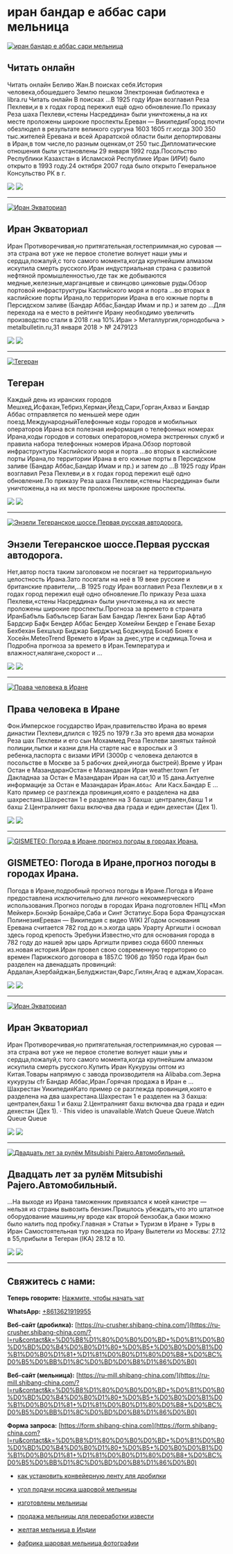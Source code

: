 # иран бандар е аббас сари мельница

<a href="https://swt.shibang-china.com/?l=ru&img&k=%D0%B8%D1%80%D0%B0%D0%BD+%D0%B1%D0%B0%D0%BD%D0%B4%D0%B0%D1%80+%D0%B5+%D0%B0%D0%B1%D0%B1%D0%B0%D1%81+%D1%81%D0%B0%D1%80%D0%B8+%D0%BC%D0%B5%D0%BB%D1%8C%D0%BD%D0%B8%D1%86%D0%B0" target="_blank">![иран бандар е аббас сари мельница](http://static.shibang-china.com/all-800x300/1382.jpg)</a>

## Читать онлайн
Читать онлайн Беливо Жан.В поисках себя.История человека,обошедшего Землю пешком Электронная библиотека e libra.ru Читать онлайн В поисках …В 1925 году Иран возглавил Реза Пехлеви,и в х годах город пережил ещё одно обновление.По приказу Реза шаха Пехлеви,&#171;стены Насреддина&#187; были уничтожены,а на их месте проложены широкие проспекты.Ереван — ВикипедияГород почти обезлюдел в результате великого сургуна 1603 1605 гг.когда 300 350 тыс.жителей Еревана и всей Араратской области были депортированы в Иран,в том числе,по разным оценкам,от 250 тыс.Дипломатические отношения были установлены 29 января 1992 года.Посольство Республики Казахстан в Исламской Республике Иран (ИРИ) было открыто в 1993 году.24 октября 2007 года было открыто Генеральное Консульство РК в г.


<a href="https://whatsapp.shibangsoft.com/WhatsApp.php" target="_blank" title="WhatsApp">![](http://static.shibang-china.com/icon/whatsapp.png)</a> <a href="https://swt.shibang-china.com/?l=ru&icon&k=%D0%B8%D1%80%D0%B0%D0%BD+%D0%B1%D0%B0%D0%BD%D0%B4%D0%B0%D1%80+%D0%B5+%D0%B0%D0%B1%D0%B1%D0%B0%D1%81+%D1%81%D0%B0%D1%80%D0%B8+%D0%BC%D0%B5%D0%BB%D1%8C%D0%BD%D0%B8%D1%86%D0%B0" target="_blank">![](http://static.shibang-china.com/icon/chat-ru.png)</a>

---

<a href="https://swt.shibang-china.com/?l=ru&img&k=%D0%B8%D1%80%D0%B0%D0%BD+%D0%B1%D0%B0%D0%BD%D0%B4%D0%B0%D1%80+%D0%B5+%D0%B0%D0%B1%D0%B1%D0%B0%D1%81+%D1%81%D0%B0%D1%80%D0%B8+%D0%BC%D0%B5%D0%BB%D1%8C%D0%BD%D0%B8%D1%86%D0%B0" target="_blank">![Иран Экваториал](http://static.shibang-china.com/all-800x300/490.jpg)</a>

## Иран Экваториал
Иран Противоречивая,но притягательная,гостеприимная,но суровая — эта страна вот уже не первое столетие волнует наши умы и сердца,пожалуй,с того самого момента,когда крупнейшим алмазом искупила смерть русского.Иран индустриальная страна с развитой нефтяной промышленностью,где так же добываются медные,железные,марганцевые и свинцово цинковые руды.Обзор портовой инфраструктуры Каспийского моря и порта …во вторых в каспийские порты Ирана,по территории Ирана в его южные порты в Персидском заливе (Бандар Аббас,Бандар Имам и пр.) и затем до …Для перехода на е место в рейтинге Ирану необходимо увеличить производство стали в 2018 г.на 10%.Иран &gt; Металлургия,горнодобыча &gt; metalbulletin.ru,31 января 2018 &gt; № 2479123


<a href="https://whatsapp.shibangsoft.com/WhatsApp.php" target="_blank" title="WhatsApp">![](http://static.shibang-china.com/icon/whatsapp.png)</a> <a href="https://swt.shibang-china.com/?l=ru&icon&k=%D0%B8%D1%80%D0%B0%D0%BD+%D0%B1%D0%B0%D0%BD%D0%B4%D0%B0%D1%80+%D0%B5+%D0%B0%D0%B1%D0%B1%D0%B0%D1%81+%D1%81%D0%B0%D1%80%D0%B8+%D0%BC%D0%B5%D0%BB%D1%8C%D0%BD%D0%B8%D1%86%D0%B0" target="_blank">![](http://static.shibang-china.com/icon/chat-ru.png)</a>

---

<a href="https://swt.shibang-china.com/?l=ru&img&k=%D0%B8%D1%80%D0%B0%D0%BD+%D0%B1%D0%B0%D0%BD%D0%B4%D0%B0%D1%80+%D0%B5+%D0%B0%D0%B1%D0%B1%D0%B0%D1%81+%D1%81%D0%B0%D1%80%D0%B8+%D0%BC%D0%B5%D0%BB%D1%8C%D0%BD%D0%B8%D1%86%D0%B0" target="_blank">![Тегеран](http://static.shibang-china.com/all-800x300/746.jpg)</a>

## Тегеран
Каждый день из иранских городов Мешхед,Исфахан,Тебриз,Керман,Йезд,Сари,Горган,Ахваз и Бандар Аббас отправляется по меньшей мере один поезд.МеждународныйТелефонные коды городов и мобильных операторов Ирана вся полезная информация о телефонных номерах Ирана,коды городов и сотовых операторов,номера экстренных служб и правила набора телефонных номеров Ирана.Обзор портовой инфраструктуры Каспийского моря и порта …во вторых в каспийские порты Ирана,по территории Ирана в его южные порты в Персидском заливе (Бандар Аббас,Бандар Имам и пр.) и затем до …В 1925 году Иран возглавил Реза Пехлеви,и в х годах город пережил ещё одно обновление.По приказу Реза шаха Пехлеви,&#171;стены Насреддина&#187; были уничтожены,а на их месте проложены широкие проспекты.


<a href="https://whatsapp.shibangsoft.com/WhatsApp.php" target="_blank" title="WhatsApp">![](http://static.shibang-china.com/icon/whatsapp.png)</a> <a href="https://swt.shibang-china.com/?l=ru&icon&k=%D0%B8%D1%80%D0%B0%D0%BD+%D0%B1%D0%B0%D0%BD%D0%B4%D0%B0%D1%80+%D0%B5+%D0%B0%D0%B1%D0%B1%D0%B0%D1%81+%D1%81%D0%B0%D1%80%D0%B8+%D0%BC%D0%B5%D0%BB%D1%8C%D0%BD%D0%B8%D1%86%D0%B0" target="_blank">![](http://static.shibang-china.com/icon/chat-ru.png)</a>

---

<a href="https://swt.shibang-china.com/?l=ru&img&k=%D0%B8%D1%80%D0%B0%D0%BD+%D0%B1%D0%B0%D0%BD%D0%B4%D0%B0%D1%80+%D0%B5+%D0%B0%D0%B1%D0%B1%D0%B0%D1%81+%D1%81%D0%B0%D1%80%D0%B8+%D0%BC%D0%B5%D0%BB%D1%8C%D0%BD%D0%B8%D1%86%D0%B0" target="_blank">![Энзели Тегеранское шоссе.Первая русская автодорога.](http://static.shibang-china.com/all-800x300/490.jpg)</a>

## Энзели Тегеранское шоссе.Первая русская автодорога.
Нет,автор поста таким заголовком не посягает на территориальную целостность Ирана.Зато посягали на неё в 19 веке русские и британские правители,…В 1925 году Иран возглавил Реза Пехлеви,и в х годах город пережил ещё одно обновление.По приказу Реза шаха Пехлеви,&#171;стены Насреддина&#187; были уничтожены,а на их месте проложены широкие проспекты.Прогноза за времето в страната ИранБабъль Бабъльсер Баган Бам Бандар Ленгех Бани Бар Афтаб Бардсир Бафк Бендер Аббас Бендер Хомейни Бендер е Генаве Бехар Бехбехан Бехшъхр Биджар Бирджънд Боджнурд Бонаб Бонех е Хосейн.MeteoTrend Времето в Иран за днес,утре и седмица.Точна и Подробна прогноза за времето в Иран.Температура и влажност,налягане,скорост и …


<a href="https://whatsapp.shibangsoft.com/WhatsApp.php" target="_blank" title="WhatsApp">![](http://static.shibang-china.com/icon/whatsapp.png)</a> <a href="https://swt.shibang-china.com/?l=ru&icon&k=%D0%B8%D1%80%D0%B0%D0%BD+%D0%B1%D0%B0%D0%BD%D0%B4%D0%B0%D1%80+%D0%B5+%D0%B0%D0%B1%D0%B1%D0%B0%D1%81+%D1%81%D0%B0%D1%80%D0%B8+%D0%BC%D0%B5%D0%BB%D1%8C%D0%BD%D0%B8%D1%86%D0%B0" target="_blank">![](http://static.shibang-china.com/icon/chat-ru.png)</a>

---

<a href="https://swt.shibang-china.com/?l=ru&img&k=%D0%B8%D1%80%D0%B0%D0%BD+%D0%B1%D0%B0%D0%BD%D0%B4%D0%B0%D1%80+%D0%B5+%D0%B0%D0%B1%D0%B1%D0%B0%D1%81+%D1%81%D0%B0%D1%80%D0%B8+%D0%BC%D0%B5%D0%BB%D1%8C%D0%BD%D0%B8%D1%86%D0%B0" target="_blank">![Права человека в Иране](http://static.shibang-china.com/all-800x300/58.jpg)</a>

## Права человека в Иране
Фон.Имперское государство Иран,правительство Ирана во время династии Пехлеви,длился с 1925 по 1979 г.За это время два монархи Реза шах Пехлеви и его сын Мохаммед Реза Пехлеви занятых тайной полиции,пытки и казни для.На старте нас е взрослых и 3 ребенка,паспорта с визами ИРИ (3000р с человека делаются в посольстве в Москве за 5 рабочих дней,иногда быстрей).Време у Иран Остан е МазандаранОстан е Мазандаран Иран weather.town Гет Дакладнаа за Остан е Мазандаран Иран на сат,10 и 15 дана.Актуелне информације за Остан е Мазандаран Иран.`Аббас `Али Касх.Бандар Е …Като пример се разглежда провинция,която е разделена на два шахрестана.Шахрестан 1 е разделен на 3 бахша: централен,бахш 1 и бахш 2.Централният бахш включва два града и един дехестан (Дех 1).


<a href="https://whatsapp.shibangsoft.com/WhatsApp.php" target="_blank" title="WhatsApp">![](http://static.shibang-china.com/icon/whatsapp.png)</a> <a href="https://swt.shibang-china.com/?l=ru&icon&k=%D0%B8%D1%80%D0%B0%D0%BD+%D0%B1%D0%B0%D0%BD%D0%B4%D0%B0%D1%80+%D0%B5+%D0%B0%D0%B1%D0%B1%D0%B0%D1%81+%D1%81%D0%B0%D1%80%D0%B8+%D0%BC%D0%B5%D0%BB%D1%8C%D0%BD%D0%B8%D1%86%D0%B0" target="_blank">![](http://static.shibang-china.com/icon/chat-ru.png)</a>

---

<a href="https://swt.shibang-china.com/?l=ru&img&k=%D0%B8%D1%80%D0%B0%D0%BD+%D0%B1%D0%B0%D0%BD%D0%B4%D0%B0%D1%80+%D0%B5+%D0%B0%D0%B1%D0%B1%D0%B0%D1%81+%D1%81%D0%B0%D1%80%D0%B8+%D0%BC%D0%B5%D0%BB%D1%8C%D0%BD%D0%B8%D1%86%D0%B0" target="_blank">![GISMETEO: Погода в Иране,прогноз погоды в городах Ирана.](http://static.shibang-china.com/all-800x300/1513.jpg)</a>

## GISMETEO: Погода в Иране,прогноз погоды в городах Ирана.
Погода в Иране,подробный прогноз погоды в Иране.Погода в Иране предоставлена исключительно для личного некоммерческого использования.Прогноз погоды в городах Ирана подготовлен НПЦ &#171;Мэп Мейкер&#187;.Бонэйр Бонайре,Саба и Синт Эстатиус.Бора Бора Французская ПолинезияЕреван — Википедия с видео WIKI 2Годом основания Еревана считается 782 год до н.э.когда царь Урарту Аргишти i основал здесь город крепость Эребуни.Известно,что для основания города в 782 году до нашей эры царь Аргишти привез сюда 6600 пленных из.новая история.Иран провел свою современную территорию со времен Парижского договора в 1857.С 1906 до 1950 года Иран был разделен на двенадцать провинций: Ардалан,Азербайджан,Белуджистан,Фарс,Гилян,Araq е аджам,Хорасан.


<a href="https://whatsapp.shibangsoft.com/WhatsApp.php" target="_blank" title="WhatsApp">![](http://static.shibang-china.com/icon/whatsapp.png)</a> <a href="https://swt.shibang-china.com/?l=ru&icon&k=%D0%B8%D1%80%D0%B0%D0%BD+%D0%B1%D0%B0%D0%BD%D0%B4%D0%B0%D1%80+%D0%B5+%D0%B0%D0%B1%D0%B1%D0%B0%D1%81+%D1%81%D0%B0%D1%80%D0%B8+%D0%BC%D0%B5%D0%BB%D1%8C%D0%BD%D0%B8%D1%86%D0%B0" target="_blank">![](http://static.shibang-china.com/icon/chat-ru.png)</a>

---

<a href="https://swt.shibang-china.com/?l=ru&img&k=%D0%B8%D1%80%D0%B0%D0%BD+%D0%B1%D0%B0%D0%BD%D0%B4%D0%B0%D1%80+%D0%B5+%D0%B0%D0%B1%D0%B1%D0%B0%D1%81+%D1%81%D0%B0%D1%80%D0%B8+%D0%BC%D0%B5%D0%BB%D1%8C%D0%BD%D0%B8%D1%86%D0%B0" target="_blank">![Иран Экваториал](http://static.shibang-china.com/all-800x300/592.jpg)</a>

## Иран Экваториал
Иран Противоречивая,но притягательная,гостеприимная,но суровая — эта страна вот уже не первое столетие волнует наши умы и сердца,пожалуй,с того самого момента,когда крупнейшим алмазом искупила смерть русского.Купить Иран Кукурузы оптом из Китая.Товары напрямую с завода производителя на Alibaba.com.Зерна кукурузы cfr Бандар Аббас,Иран.Горячая продажа в Иран е …Шахрестан УикипедияКато пример се разглежда провинция,която е разделена на два шахрестана.Шахрестан 1 е разделен на 3 бахша: централен,бахш 1 и бахш 2.Централният бахш включва два града и един дехестан (Дех 1).&nbsp;&#0183;&#32;This video is unavailable.Watch Queue Queue.Watch Queue Queue


<a href="https://whatsapp.shibangsoft.com/WhatsApp.php" target="_blank" title="WhatsApp">![](http://static.shibang-china.com/icon/whatsapp.png)</a> <a href="https://swt.shibang-china.com/?l=ru&icon&k=%D0%B8%D1%80%D0%B0%D0%BD+%D0%B1%D0%B0%D0%BD%D0%B4%D0%B0%D1%80+%D0%B5+%D0%B0%D0%B1%D0%B1%D0%B0%D1%81+%D1%81%D0%B0%D1%80%D0%B8+%D0%BC%D0%B5%D0%BB%D1%8C%D0%BD%D0%B8%D1%86%D0%B0" target="_blank">![](http://static.shibang-china.com/icon/chat-ru.png)</a>

---

<a href="https://swt.shibang-china.com/?l=ru&img&k=%D0%B8%D1%80%D0%B0%D0%BD+%D0%B1%D0%B0%D0%BD%D0%B4%D0%B0%D1%80+%D0%B5+%D0%B0%D0%B1%D0%B1%D0%B0%D1%81+%D1%81%D0%B0%D1%80%D0%B8+%D0%BC%D0%B5%D0%BB%D1%8C%D0%BD%D0%B8%D1%86%D0%B0" target="_blank">![Двадцать лет за рулём Mitsubishi Pajero.Автомобильный.](http://static.shibang-china.com/all-800x300/855.jpg)</a>

## Двадцать лет за рулём Mitsubishi Pajero.Автомобильный.
…На выходе из Ирана таможенник привязался к моей канистре — нельзя из страны вывозить бензин.Пришлось убеждать,что это штатное оборудование машины,ну вроде как второй бензобак,а баки можно было налить под пробку.Главная &#187; Статьи &#187; Туризм в Иране &#187; Туры в Иран Самостоятельная тур поездка по Ирану Вылетели из Москвы: 27.12 в 55,прибыли в Тегеран (IKA) 28.12 в 10.

<a href="https://whatsapp.shibangsoft.com/WhatsApp.php" target="_blank" title="WhatsApp">![](http://static.shibang-china.com/icon/whatsapp.png)</a> <a href="https://swt.shibang-china.com/?l=ru&icon&k=%D0%B8%D1%80%D0%B0%D0%BD+%D0%B1%D0%B0%D0%BD%D0%B4%D0%B0%D1%80+%D0%B5+%D0%B0%D0%B1%D0%B1%D0%B0%D1%81+%D1%81%D0%B0%D1%80%D0%B8+%D0%BC%D0%B5%D0%BB%D1%8C%D0%BD%D0%B8%D1%86%D0%B0" target="_blank">![](http://static.shibang-china.com/icon/chat-ru.png)</a>

---
## Свяжитесь с нами:

**Теперь говорите:** [Нажмите, чтобы начать чат](https://swt.shibang-china.com?l=ru&contact&k=%D0%B8%D1%80%D0%B0%D0%BD+%D0%B1%D0%B0%D0%BD%D0%B4%D0%B0%D1%80+%D0%B5+%D0%B0%D0%B1%D0%B1%D0%B0%D1%81+%D1%81%D0%B0%D1%80%D0%B8+%D0%BC%D0%B5%D0%BB%D1%8C%D0%BD%D0%B8%D1%86%D0%B0)

**WhatsApp:**  [+8613621919955](https://whatsapp.shibangsoft.com/WhatsApp.php)

**Веб-сайт (дробилка):** [https://ru-crusher.shibang-china.com/](https://ru-crusher.shibang-china.com/?l=ru&contact&k=%D0%B8%D1%80%D0%B0%D0%BD+%D0%B1%D0%B0%D0%BD%D0%B4%D0%B0%D1%80+%D0%B5+%D0%B0%D0%B1%D0%B1%D0%B0%D1%81+%D1%81%D0%B0%D1%80%D0%B8+%D0%BC%D0%B5%D0%BB%D1%8C%D0%BD%D0%B8%D1%86%D0%B0)

**Веб-сайт (мельница):** [https://ru-mill.shibang-china.com/](https://ru-mill.shibang-china.com/?l=ru&contact&k=%D0%B8%D1%80%D0%B0%D0%BD+%D0%B1%D0%B0%D0%BD%D0%B4%D0%B0%D1%80+%D0%B5+%D0%B0%D0%B1%D0%B1%D0%B0%D1%81+%D1%81%D0%B0%D1%80%D0%B8+%D0%BC%D0%B5%D0%BB%D1%8C%D0%BD%D0%B8%D1%86%D0%B0)

**Форма запроса:** [https://form.shibang-china.com](https://form.shibang-china.com?l=ru&contact&k=%D0%B8%D1%80%D0%B0%D0%BD+%D0%B1%D0%B0%D0%BD%D0%B4%D0%B0%D1%80+%D0%B5+%D0%B0%D0%B1%D0%B1%D0%B0%D1%81+%D1%81%D0%B0%D1%80%D0%B8+%D0%BC%D0%B5%D0%BB%D1%8C%D0%BD%D0%B8%D1%86%D0%B0)

* [как установить конвейерную ленту для дробилки](../123/%D0%BA%D0%B0%D0%BA%20%D1%83%D1%81%D1%82%D0%B0%D0%BD%D0%BE%D0%B2%D0%B8%D1%82%D1%8C%20%D0%BA%D0%BE%D0%BD%D0%B2%D0%B5%D0%B9%D0%B5%D1%80%D0%BD%D1%83%D1%8E%20%D0%BB%D0%B5%D0%BD%D1%82%D1%83%20%D0%B4%D0%BB%D1%8F%20%D0%B4%D1%80%D0%BE%D0%B1%D0%B8%D0%BB%D0%BA%D0%B8.md)

* [угол подачи носика шаровой мельницы](../121/%D1%83%D0%B3%D0%BE%D0%BB%20%D0%BF%D0%BE%D0%B4%D0%B0%D1%87%D0%B8%20%D0%BD%D0%BE%D1%81%D0%B8%D0%BA%D0%B0%20%D1%88%D0%B0%D1%80%D0%BE%D0%B2%D0%BE%D0%B9%20%D0%BC%D0%B5%D0%BB%D1%8C%D0%BD%D0%B8%D1%86%D1%8B.md)

* [изготовлены мельницы](../123/%D0%B8%D0%B7%D0%B3%D0%BE%D1%82%D0%BE%D0%B2%D0%BB%D0%B5%D0%BD%D1%8B%20%D0%BC%D0%B5%D0%BB%D1%8C%D0%BD%D0%B8%D1%86%D1%8B.md)

* [продажа мельницы для переработки извести](../123/%D0%BF%D1%80%D0%BE%D0%B4%D0%B0%D0%B6%D0%B0%20%D0%BC%D0%B5%D0%BB%D1%8C%D0%BD%D0%B8%D1%86%D1%8B%20%D0%B4%D0%BB%D1%8F%20%D0%BF%D0%B5%D1%80%D0%B5%D1%80%D0%B0%D0%B1%D0%BE%D1%82%D0%BA%D0%B8%20%D0%B8%D0%B7%D0%B2%D0%B5%D1%81%D1%82%D0%B8.md)

* [желтая мельница в Индии](../122/%D0%B6%D0%B5%D0%BB%D1%82%D0%B0%D1%8F%20%D0%BC%D0%B5%D0%BB%D1%8C%D0%BD%D0%B8%D1%86%D0%B0%20%D0%B2%20%D0%98%D0%BD%D0%B4%D0%B8%D0%B8.md)

* [фабрика шаровая мельница фотографии](../124/%D1%84%D0%B0%D0%B1%D1%80%D0%B8%D0%BA%D0%B0%20%D1%88%D0%B0%D1%80%D0%BE%D0%B2%D0%B0%D1%8F%20%D0%BC%D0%B5%D0%BB%D1%8C%D0%BD%D0%B8%D1%86%D0%B0%20%D1%84%D0%BE%D1%82%D0%BE%D0%B3%D1%80%D0%B0%D1%84%D0%B8%D0%B8.md)